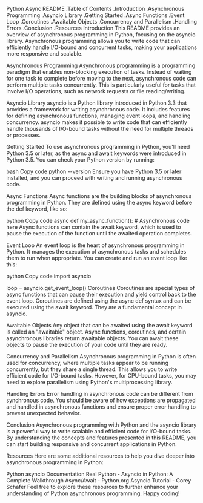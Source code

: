 Python Async README
.Table of Contents
.Introduction
.Asynchronous Programming
.Asyncio Library
.Getting Started
.Async Functions
.Event Loop
.Coroutines
.Awaitable Objects
.Concurrency and Parallelism
.Handling Errors
.Conclusion
.Resources
Introduction
This README provides an overview of asynchronous programming in Python, focusing on the asyncio library. Asynchronous programming allows you to write code that can efficiently handle I/O-bound and concurrent tasks, making your applications more responsive and scalable.

Asynchronous Programming
Asynchronous programming is a programming paradigm that enables non-blocking execution of tasks. Instead of waiting for one task to complete before moving to the next, asynchronous code can perform multiple tasks concurrently. This is particularly useful for tasks that involve I/O operations, such as network requests or file reading/writing.

Asyncio Library
asyncio is a Python library introduced in Python 3.3 that provides a framework for writing asynchronous code. It includes features for defining asynchronous functions, managing event loops, and handling concurrency. asyncio makes it possible to write code that can efficiently handle thousands of I/O-bound tasks without the need for multiple threads or processes.

Getting Started
To use asynchronous programming in Python, you'll need Python 3.5 or later, as the async and await keywords were introduced in Python 3.5. You can check your Python version by running:

bash
Copy code
python --version
Ensure you have Python 3.5 or later installed, and you can proceed with writing and running asynchronous code.

Async Functions
Async functions are the building blocks of asynchronous programming in Python. They are defined using the async keyword before the def keyword, like so:

python
Copy code
async def my_async_function(): # Asynchronous code here
Async functions can contain the await keyword, which is used to pause the execution of the function until the awaited operation completes.

Event Loop
An event loop is the heart of asynchronous programming in Python. It manages the execution of asynchronous tasks and schedules them to run when appropriate. You can create and run an event loop like this:

python
Copy code
import asyncio

loop = asyncio.get_event_loop()
Coroutines
Coroutines are special types of async functions that can pause their execution and yield control back to the event loop. Coroutines are defined using the async def syntax and can be executed using the await keyword. They are a fundamental concept in asyncio.

Awaitable Objects
Any object that can be awaited using the await keyword is called an "awaitable" object. Async functions, coroutines, and certain asynchronous libraries return awaitable objects. You can await these objects to pause the execution of your code until they are ready.

Concurrency and Parallelism
Asynchronous programming in Python is often used for concurrency, where multiple tasks appear to be running concurrently, but they share a single thread. This allows you to write efficient code for I/O-bound tasks. However, for CPU-bound tasks, you may need to explore parallelism using Python's multiprocessing library.

Handling Errors
Error handling in asynchronous code can be different from synchronous code. You should be aware of how exceptions are propagated and handled in asynchronous functions and ensure proper error handling to prevent unexpected behavior.

Conclusion
Asynchronous programming with Python and the asyncio library is a powerful way to write scalable and efficient code for I/O-bound tasks. By understanding the concepts and features presented in this README, you can start building responsive and concurrent applications in Python.

Resources
Here are some additional resources to help you dive deeper into asynchronous programming in Python:

Python asyncio Documentation
Real Python - Asyncio in Python: A Complete Walkthrough
Async/Await - Python.org
Asyncio Tutorial - Corey Schafer
Feel free to explore these resources to further enhance your understanding of Python asynchronous programming. Happy coding!
